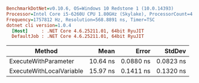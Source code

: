 ``` ini

BenchmarkDotNet=v0.10.6, OS=Windows 10 Redstone 1 (10.0.14393)
Processor=Intel Core i5-6260U CPU 1.80GHz (Skylake), ProcessorCount=4
Frequency=1757812 Hz, Resolution=568.8891 ns, Timer=TSC
dotnet cli version=1.0.4
  [Host]     : .NET Core 4.6.25211.01, 64bit RyuJIT
  DefaultJob : .NET Core 4.6.25211.01, 64bit RyuJIT


```
 |                   Method |     Mean |     Error |    StdDev |
 |------------------------- |---------:|----------:|----------:|
 |     ExecuteWithParameter | 10.64 ns | 0.0880 ns | 0.0823 ns |
 | ExecuteWithLocalVariable | 15.97 ns | 0.1411 ns | 0.1320 ns |
